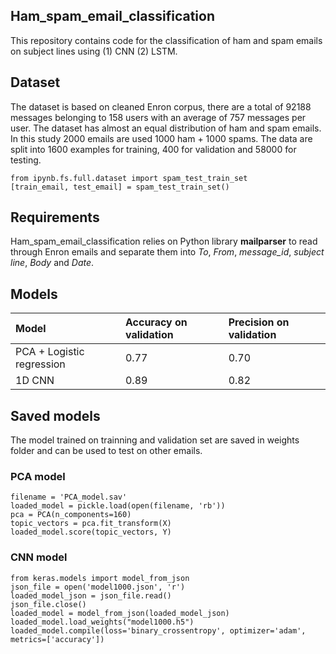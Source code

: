 ## Ham_spam_email_classification
This repository contains code for the classification of ham and spam emails on subject lines using (1) CNN (2) LSTM.

## Dataset
The dataset is based on cleaned Enron corpus, there are a total of 92188 messages belonging to 158 users with an average of 757 messages per user. The dataset has almost an equal distribution of ham and spam emails. In this study 2000 emails are used 1000 ham + 1000 spams. The data are split into 1600 examples for training, 400 for validation and 58000 for testing.

```
from ipynb.fs.full.dataset import spam_test_train_set
[train_email, test_email] = spam_test_train_set()
```
## Requirements
Ham_spam_email_classification relies on Python library **mailparser** to read through Enron emails and separate them into *To*,  *From*, *message_id*, *subject line*, *Body* and *Date*. 

## Models
|Model| Accuracy on validation |Precision on validation| 
|:---|:---|:---|
| PCA + Logistic regression|0.77| 0.70 |
| 1D CNN |0.89 | 0.82 |
## Saved models
The model trained on trainning and validation set are saved in weights folder and can be used to test on other emails.
### PCA model
```
filename = 'PCA_model.sav'
loaded_model = pickle.load(open(filename, 'rb'))
pca = PCA(n_components=160)
topic_vectors = pca.fit_transform(X)
loaded_model.score(topic_vectors, Y)
```
### CNN model
```
from keras.models import model_from_json
json_file = open('model1000.json', 'r')
loaded_model_json = json_file.read()
json_file.close()
loaded_model = model_from_json(loaded_model_json)
loaded_model.load_weights("model1000.h5")
loaded_model.compile(loss='binary_crossentropy', optimizer='adam', metrics=['accuracy'])
```
